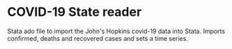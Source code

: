 # COVID-19 State reader
Stata ado file to import the John's Hopkins covid-19 data into Stata.
Imports confirmed, deaths and recovered cases and sets a time series.
